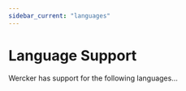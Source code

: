 ```yaml
---
sidebar_current: "languages"
---
```


# Language Support

Wercker has support for the following languages...